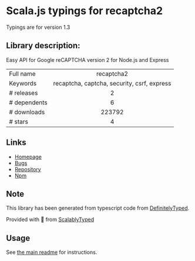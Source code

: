 
# Scala.js typings for recaptcha2

Typings are for version 1.3

## Library description:
Easy API for Google reCAPTCHA version 2 for Node.js and Express

|                    |                 |
| ------------------ | :-------------: |
| Full name          | recaptcha2 |
| Keywords           | recaptcha, captcha, security, csrf, express |
| # releases         | 2 |
| # dependents       | 6 |
| # downloads        | 223792 |
| # stars            | 4 |

## Links
- [Homepage](https://github.com/fereidani/recaptcha2#readme)
- [Bugs](https://github.com/fereidani/recaptcha2/issues)
- [Repository](https://github.com/fereidani/recaptcha2)
- [Npm](https://www.npmjs.com/package/recaptcha2)
    


## Note
This library has been generated from typescript code from [DefinitelyTyped](https://definitelytyped.org).

Provided with :purple_heart: from [ScalablyTyped](https://github.com/oyvindberg/ScalablyTyped)

## Usage
See [the main readme](../../readme.md) for instructions.


